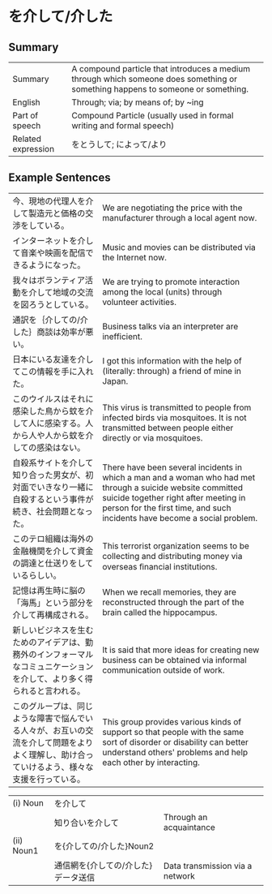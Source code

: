 # を介して/介した

## Summary

<table><tr>   <td>Summary</td>   <td>A compound particle that introduces a medium through which someone does something or something happens to someone or something.</td></tr><tr>   <td>English</td>   <td>Through; via; by means of; by ~ing</td></tr><tr>   <td>Part of speech</td>   <td>Compound Particle (usually used in formal writing and formal speech)</td></tr><tr>   <td>Related expression</td>   <td>をとうして; によって/より</td></tr></table>

## Example Sentences

<table><tr>   <td>今、現地の代理人を介して製造元と価格の交渉をしている。</td>   <td>We are negotiating the price with the manufacturer through a local agent now.</td></tr><tr>   <td>インターネットを介して音楽や映画を配信できるようになった。</td>   <td>Music and movies can be distributed via the Internet now.</td></tr><tr>   <td>我々はボランティア活動を介して地域の交流を図ろうとしている。</td>   <td>We are trying to promote interaction among the local (units) through volunteer activities.</td></tr><tr>   <td>通訳を｛介しての/介した｝商談は効率が悪い。</td>   <td>Business talks via an interpreter are inefficient.</td></tr><tr>   <td>日本にいる友達を介してこの情報を手に入れた。</td>   <td>I got this information with the help of (literally: through) a friend of mine in Japan.</td></tr><tr>   <td>このウイルスはそれに感染した鳥から蚊を介して人に感染する。人から人や人から蚊を介しての感染はない。</td>   <td>This virus is transmitted to people from infected birds via mosquitoes. It is not transmitted between people either directly or via mosquitoes.</td></tr><tr>   <td>自殺系サイトを介して知り合った男女が、初対面でいきなり一緒に自殺するという事件が続き、社会問題となった。</td>   <td>There have been several incidents in which a man and a woman who had met through a suicide website committed suicide together right after meeting in person for the first time, and such incidents have become a social problem.</td></tr><tr>   <td>このテロ組織は海外の金融機関を介して資金の調達と仕送りをしているらしい。</td>   <td>This terrorist organization seems to be collecting and distributing money via overseas ﬁnancial institutions.</td></tr><tr>   <td>記憶は再生時に脳の「海馬」という部分を介して再構成される。</td>   <td>When we recall memories, they are reconstructed through the part of the brain called the hippocampus.</td></tr><tr>   <td>新しいビジネスを生むためのアイデアは、勤務外のインフォーマルなコミュニケーションを介して、より多く得られると言われる。</td>   <td>It is said that more ideas for creating new business can be obtained via informal communication outside of work.</td></tr><tr>   <td>このグループは、同じような障害で悩んでいる人々が、お互いの交流を介して問題をよりよく理解し、助け合っていけるよう、様々な支援を行っている。</td>   <td>This group provides various kinds of support so that people with the same sort of disorder or disability can better understand others' problems and help each other by interacting.</td></tr></table>

<table class="table"><tbody><tr class="tr head"><td class="td"><span class="numbers">(i)</span> <span class="bold">Noun</span></td><td class="td"><span class="concept">を介して</span></td><td class="td"></td></tr><tr class="tr"><td class="td"></td><td class="td"><span>知り合い</span><span class="concept">を介して</span></td><td class="td"><span>Through an acquaintance</span></td></tr><tr class="tr head"><td class="td"><span class="numbers">(ii)</span> <span class="bold">Noun<span class="subscript">1</span></span></td><td class="td"><span class="concept">を</span><span>{</span><span class="concept">介して</span><span>の/</span><span class="concept">介した</span><span>}Noun<span class="subscript">2</span></span></td><td class="td"></td></tr><tr class="tr"><td class="td"></td><td class="td"><span>通信網</span><span class="concept">を</span><span>{</span><span class="concept">介して</span><span>の/</span><span class="concept">介した</span><span>}データ送信</span></td><td class="td"><span>Data transmission via a network</span></td></tr></tbody></table>

